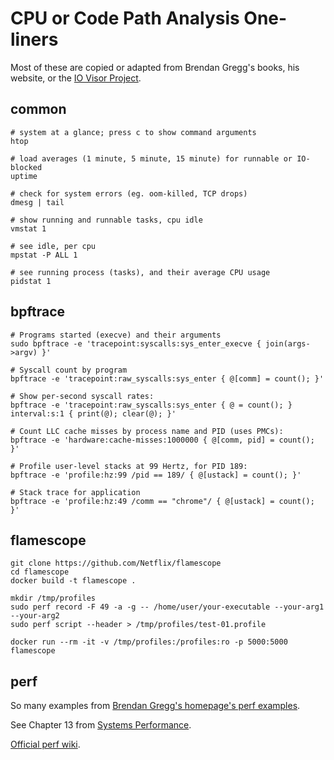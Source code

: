 # CPU or Code Path Analysis One-liners

Most of these are copied or adapted from Brendan Gregg's books, his website, or the [IO Visor Project](https://github.com/iovisor).


## common

```
# system at a glance; press c to show command arguments
htop

# load averages (1 minute, 5 minute, 15 minute) for runnable or IO-blocked
uptime

# check for system errors (eg. oom-killed, TCP drops)
dmesg | tail

# show running and runnable tasks, cpu idle
vmstat 1

# see idle, per cpu
mpstat -P ALL 1

# see running process (tasks), and their average CPU usage
pidstat 1
```


## bpftrace

```
# Programs started (execve) and their arguments
sudo bpftrace -e 'tracepoint:syscalls:sys_enter_execve { join(args->argv) }'

# Syscall count by program
bpftrace -e 'tracepoint:raw_syscalls:sys_enter { @[comm] = count(); }'

# Show per-second syscall rates:
bpftrace -e 'tracepoint:raw_syscalls:sys_enter { @ = count(); } interval:s:1 { print(@); clear(@); }'

# Count LLC cache misses by process name and PID (uses PMCs):
bpftrace -e 'hardware:cache-misses:1000000 { @[comm, pid] = count(); }'

# Profile user-level stacks at 99 Hertz, for PID 189:
bpftrace -e 'profile:hz:99 /pid == 189/ { @[ustack] = count(); }'

# Stack trace for application
bpftrace -e 'profile:hz:49 /comm == "chrome"/ { @[ustack] = count(); }'
```


## flamescope

```
git clone https://github.com/Netflix/flamescope
cd flamescope
docker build -t flamescope .

mkdir /tmp/profiles
sudo perf record -F 49 -a -g -- /home/user/your-executable --your-arg1 --your-arg2
sudo perf script --header > /tmp/profiles/test-01.profile

docker run --rm -it -v /tmp/profiles:/profiles:ro -p 5000:5000 flamescope
```


## perf

So many examples from [Brendan Gregg's homepage's perf examples](https://www.brendangregg.com/perf.html#UsageExamples).

See Chapter 13 from [Systems Performance](https://www.brendangregg.com/systems-performance-2nd-edition-book.html).

[Official perf wiki](https://perf.wiki.kernel.org/index.php/Main_Page).